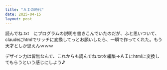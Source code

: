 ```yaml
---
title: "ＡＩの時代"
date: 2025-04-15
layout: post
---
```


読んでね.txt　にプログラムの説明を書きこんでいたのだが、ふと思いついて、
claudeにhtmlでリッチに変換してっとお願いしたら、一瞬で作ってくれた。もう天才としか思えんｗｗｗ

デザイン力は皆無なんで、これからも読んでね.txtを編集→ＡＩにhtmlに変換してもらうという感じにしよう♪
